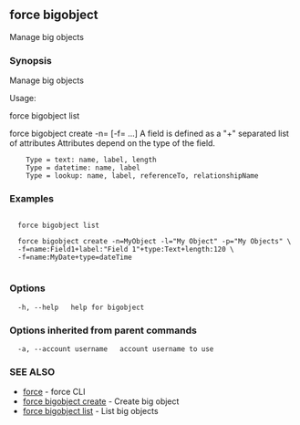 ## force bigobject

Manage big objects

### Synopsis


Manage big objects

Usage:

  force bigobject list

  force bigobject create -n=<name> [-f=<field> ...]
  		A field is defined as a "+" separated list of attributes
  		Attributes depend on the type of the field.

  		Type = text: name, label, length
  		Type = datetime: name, label
  		Type = lookup: name, label, referenceTo, relationshipName


### Examples

```

  force bigobject list

  force bigobject create -n=MyObject -l="My Object" -p="My Objects" \
  -f=name:Field1+label:"Field 1"+type:Text+length:120 \
  -f=name:MyDate+type=dateTime


```

### Options

```
  -h, --help   help for bigobject
```

### Options inherited from parent commands

```
  -a, --account username   account username to use
```

### SEE ALSO

* [force](force.md)	 - force CLI
* [force bigobject create](force_bigobject_create.md)	 - Create big object
* [force bigobject list](force_bigobject_list.md)	 - List big objects

